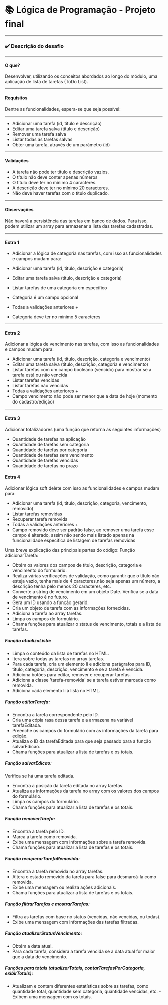 #   📚 Lógica de Programação - Projeto final

---

### ✔️ Descrição do desafio

---

#### O que?
Desenvolver, utilizando os conceitos abordados ao longo do módulo, uma aplicação de lista de tarefas (ToDo List).

---

#### Requisitos

Dentre as funcionalidades, espera-se que seja possível:

---

- Adicionar uma tarefa (id, titulo e descrição)
- Editar uma tarefa salva (titulo e descrição)
- Remover uma tarefa salva
- Listar todas as tarefas salvas
- Obter uma tarefa, através de um parâmetro (id)

---

#### Validações

- A tarefa não pode ter titulo e descrição vazios.
- O título não deve conter apenas números
- O titulo deve ter no mínimo 4 caracteres.
- A descrição deve ter no mínimo 20 caracteres.
- Não deve haver tarefas com o título duplicado.

---
#### Observações

Não haverá a persistência das tarefas em banco de dados. Para isso, podem utilizar um array para armazenar a lista das tarefas cadastradas.

---

#### Extra 1

- Adicionar a lógica de categoria nas tarefas, com isso as funcionalidades e campos mudam para:

- Adicionar uma tarefa (id, titulo, descrição e categoria)

- Editar uma tarefa salva (titulo, descrição e categoria)

- Listar tarefas de uma categoria em especifico

- Categoria é um campo opcional

- Todas a validações anteriores +

- Categoria deve ter no mínimo 5 caracteres

---

#### Extra 2
Adicionar a lógica de vencimento nas tarefas, com isso as funcionalidades e campos mudam para:

- Adicionar uma tarefa (id, titulo, descrição, categoria e vencimento)
- Editar uma tarefa salva (titulo, descrição, categoria e vencimento)
- Listar tarefas com um campo booleano (vencido) para mostrar se a tarefa está ou não vencida
- Listar tarefas vencidas
- Listar tarefas não vencidas
- Todas a validações anteriores +
- Campo vencimento não pode ser menor que a data de hoje (momento do cadastro/edição)

---

#### Extra 3
Adicionar totalizadores (uma função que retorna as seguintes informações)

- Quantidade de tarefas na aplicação
- Quantidade de tarefas sem categoria
- Quantidade de tarefas por categoria
- Quantidade de tarefas sem vencimento
- Quantidade de tarefas vencidas
- Quantidade de tarefas no prazo

#### Extra 4
Adicionar lógica soft delete com isso as funcionalidades e campos mudam para:

- Adicionar uma tarefa (id, titulo, descrição, categoria, vencimento, removido)
- Listar tarefas removidas
- Recuperar tarefa removida
- Todas a validações anteriores +
- Campo removido deve ser padrão false, ao remover uma tarefa esse campo é alterado, assim não sendo mais listado apenas na funcionalidade especifica de listagem de tarefas removidas

Uma breve explicação das principais partes do código:
Função adicionarTarefa:

- Obtém os valores dos campos de título, descrição, categoria e vencimento do formulário.
- Realiza várias verificações de validação, como garantir que o título não esteja vazio, tenha mais de 4 caracteres,não seja apenas um número, a descrição tenha pelo menos 20 caracteres, etc.
- Converte a string de vencimento em um objeto Date.
Verifica se a data de vencimento é no futuro.
- Gera um ID usando a função gerarid.
- Cria um objeto de tarefa com as informações fornecidas.
- Adiciona a tarefa ao array tarefas.
- Limpa os campos do formulário.
- Chama funções para atualizar o status de vencimento, totais e a lista de tarefas.

##### Função atualizaLista:

- Limpa o conteúdo da lista de tarefas no HTML.
- Itera sobre todas as tarefas no array tarefas.
- Para cada tarefa, cria um elemento li e adiciona parágrafos para ID, título, categoria, descrição, vencimento e se a tarefa é vencida.
- Adiciona botões para editar, remover e recuperar tarefas.
- Adiciona a classe 'tarefa-removida' se a tarefa estiver marcada como removida.
- Adiciona cada elemento li à lista no HTML.
##### Função editarTarefa:
- Encontra a tarefa correspondente pelo ID.
- Cria uma cópia rasa dessa tarefa e a armazena na variável tarefaEditada.
- Preenche os campos do formulário com as informações da tarefa para edição.
- Atualiza o ID da tarefaEditada para que seja passado para a função salvarEdicao.
- Chama funções para atualizar a lista de tarefas e os totais.
##### Função salvarEdicao:
Verifica se há uma tarefa editada.
- Encontra a posição da tarefa editada no array tarefas.
- Atualiza as informações da tarefa no array com os valores dos campos do formulário.
- Limpa os campos do formulário.
- Chama funções para atualizar a lista de tarefas e os totais.
##### Função removerTarefa:
- Encontra a tarefa pelo ID.
- Marca a tarefa como removida.
- Exibe uma mensagem com informações sobre a tarefa removida.
- Chama funções para atualizar a lista de tarefas e os totais.
##### Função recuperarTarefaRemovida:
- Encontra a tarefa removida no array tarefas.
- Altera o estado removido da tarefa para false para desmarcá-la como removida.
- Exibe uma mensagem ou realiza ações adicionais.
- Chama funções para atualizar a lista de tarefas e os totais.
##### Função filtrarTarefas e mostrarTarefas:
- Filtra as tarefas com base no status (vencidas, não vencidas, ou todas).
- Exibe uma mensagem com informações das tarefas filtradas.
##### Função atualizarStatusVencimento:
- Obtém a data atual.
- Para cada tarefa, considera a tarefa vencida se a data atual for maior que a data de vencimento.
##### Funções para totais (atualizarTotais, contarTarefasPorCategoria, exibirTotais):
- Atualizam e contam diferentes estatísticas sobre as tarefas, como quantidade total, quantidade sem categoria, quantidade vencidas, etc. -Exibem uma mensagem com os totais.